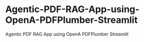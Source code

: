 # Agentic-PDF-RAG-App-using-OpenA-PDFPlumber-Streamlit
Agentic PDF RAG App using OpenA PDFPlumber Streamlit
